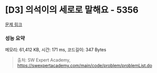 # [D3] 의석이의 세로로 말해요 - 5356 

[문제 링크](https://swexpertacademy.com/main/code/problem/problemDetail.do?contestProbId=AWVWgkP6sQ0DFAUO) 

### 성능 요약

메모리: 61,412 KB, 시간: 171 ms, 코드길이: 347 Bytes



> 출처: SW Expert Academy, https://swexpertacademy.com/main/code/problem/problemList.do